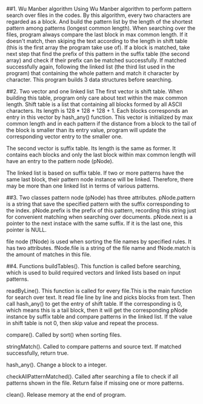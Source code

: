 ##1. Wu Manber algorithm
Using Wu Manber algorithm to perform pattern search over files in the codes. By this algorithm, every two characters are regarded as a block. And build the 
pattern list by the length of the shortest pattern among patterns (longest common length). When searching over the files, program always compare the last 
block in max common length. If it doesn't match, then skiping the text according to the length in shift table (this is the first array the program take use 
of). If a block is matched, take next step that find the prefix of this pattern in the suffix table (the second array) and check if their prefix can be 
matched successfully. If matched successfully again, following the linked list (the third list used in the program) that containing the whole pattern and 
match it character by character. This program builds 3 data structures before searching.


##2. Two vector and one linked list
The first vector is shift table. When building this table, program only care about text within the max common length. Shift table is a list that containing 
all blocks formed by all ASCII characters. Its length is 128 * 128 + 128 + 1. Each blocks corresponds an entry in this vector by hash_any() function. This 
vector is initialized by max common length and in each pattern if the distance from a block to the tail of the block is smaller than its entry value, 
program will update the corresponding vector entry to the smaller one.

The second vector is suffix table. Its length is the same as former. It contains each blocks and only the last block within max common length will have an 
entry to the pattern node (pNode).

The linked list is based on suffix table. If two or more patterns have the same last block, their pattern node instance will be linked. Therefore, there 
may be more than one linked list in terms of various patterns.


##3. Two classes
pattern node (pNode) has three attributes. pNode.pattern is a string that save the specified pattern with the suffix corresponding to the index. 
pNode.prefix is the prefix of this pattern, recording this string just for convenient matching when searching over documents. pNode.next is a pointer to 
the next instace with the same suffix. If it is the last one, this pointer is NULL.

file node (fNode) is used when sorting the file names by specified rules. It has two attributes. fNode.file is a string of the file name and fNode.match is 
the amount of matches in this file.


##4. Functions
buildTables(). This function is called before searching, which is used to build required vectors and linked lists based on input patterns.

readByLine(). This function is called for every file.This is the main function for search over text. It read file line by line and picks blocks from text. 
Then call hash_any() to get the entry of shift table. If the corresponding is 0, which means this is a tail block, then it will get the corresponding pNode
instance by suffix table and compare patterns in the linked list. If the value in shift table is not 0, then skip value and repeat the process.

compare(). Called by sort() when sorting files. 

stringMatch(). Called to compare patterns and source text. If matched successfully, return true. 

hash_any(). Change a block to a integer.

checkAllPatternMatched(). Called after searching a file to check if all patterns shown in the file. Return false if missing one or more patterns.

clean(). Release memory at the end of program.

